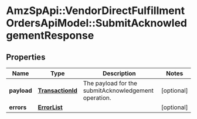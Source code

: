 # AmzSpApi::VendorDirectFulfillmentOrdersApiModel::SubmitAcknowledgementResponse

## Properties
Name | Type | Description | Notes
------------ | ------------- | ------------- | -------------
**payload** | [**TransactionId**](TransactionId.md) | The payload for the submitAcknowledgement operation. | [optional] 
**errors** | [**ErrorList**](ErrorList.md) |  | [optional] 


